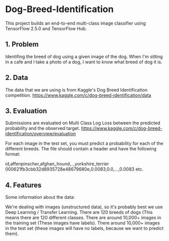 # Dog-Breed-Identification
This project builds an end-to-end multi-class image classifier using TensorFlow 2.5.0 and TensorFlow Hub.

## 1. Problem
Identifing the breed of dog using a given image of the dog. When I'm sitting in a cafe and I take a photo of a dog, I want to know what breed of dog it is.

## 2. Data
The data that we are using is from Kaggle's Dog Breed Identification competition. https://www.kaggle.com/c/dog-breed-identification/data

## 3. Evaluation
Submissions are evaluated on Multi Class Log Loss between the predicted probability and the observed target. https://www.kaggle.com/c/dog-breed-identification/overview/evaluation

For each image in the test set, you must predict a probability for each of the different breeds. The file should contain a header and have the following format:

id,affenpinscher,afghan_hound,..,yorkshire_terrier 000621fb3cbb32d8935728e48679680e,0.0083,0.0,...,0.0083 etc.

## 4. Features
Some information about the data:

We're dealing with images (unstructured data), so it's probably best we use Deep Learning / Transfer Learning.
There are 120 breeds of dogs (This means there are 120 different classes.
There are around 10,000+ images in the training set (These images have labels).
There around 10,000+ images in the test set (these images will have no labels, because we want to predict them).
